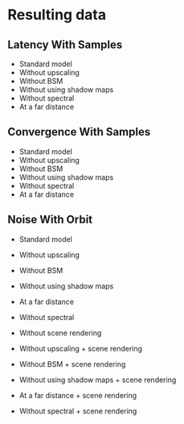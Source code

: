 # Resulting data

## Latency With Samples
- Standard model
- Without upscaling
- Without BSM
- Without using shadow maps
- Without spectral
- At a far distance

## Convergence With Samples
- Standard model
- Without upscaling
- Without BSM
- Without using shadow maps
- Without spectral
- At a far distance

## Noise With Orbit
- Standard model
- Without upscaling
- Without BSM
- Without using shadow maps
- At a far distance
- Without spectral

- Without scene rendering
- Without upscaling + scene rendering
- Without BSM + scene rendering
- Without using shadow maps + scene rendering
- At a far distance + scene rendering
- Without spectral + scene rendering